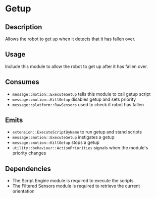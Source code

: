 Getup
=============

## Description

Allows the robot to get up when it detects that it has fallen over.

## Usage

Include this module to allow the robot to get up after it has fallen over.

## Consumes

* `message::motion::ExecuteGetup` tells this module to call getup script
* `message::motion::KillGetup` disables getup and sets priority
* `message::platform::RawSensors` used to check if robot has fallen

## Emits

* `extension::ExecuteScriptByName` to run getup and stand scripts
* `message::motion::ExecuteGetup` instigates a getup
* `message::motion::KillGetup` stops a getup
* `utility::behaviour::ActionPriorities` signals when the module's priority changes

## Dependencies

* The Script Engine module is required to execute the scripts
* The Filtered Sensors module is required to retrieve the current orientation
